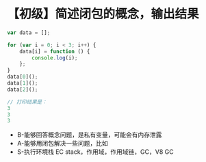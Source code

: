 # 【初级】简述闭包的概念，输出结果

```js
var data = [];

for (var i = 0; i < 3; i++) {
    data[i] = function () {
        console.log(i);
    };
}
data[0]();
data[1]();
data[2]();
```

```js
// 打印结果是：
3
3
3
```

- B-能够回答概念问题，是私有变量，可能会有内存泄露
- A-能够用闭包解决一些问题，比如
- S-执行环境栈 EC stack，作用域，作用域链，GC，V8 GC
